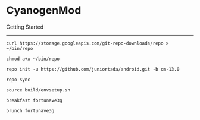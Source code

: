 CyanogenMod
===========

Getting Started

---------------

```
curl https://storage.googleapis.com/git-repo-downloads/repo > ~/bin/repo

chmod a+x ~/bin/repo

repo init -u https://github.com/juniortada/android.git -b cm-13.0

repo sync

source build/envsetup.sh

breakfast fortunave3g

brunch fortunave3g
```
